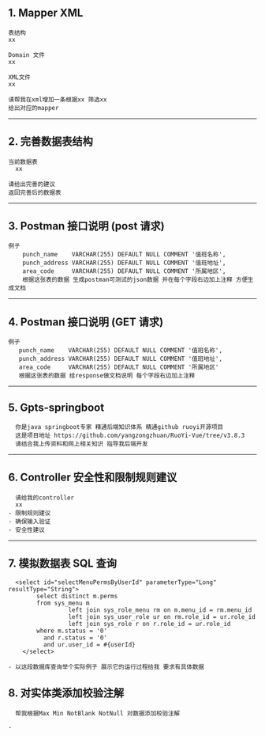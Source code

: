 ## 1. Mapper XML

```
表结构
xx

Domain 文件
xx

XML文件
xx

请帮我在xml增加一条根据xx 筛选xx
给出对应的mapper
```

---

## 2. 完善数据表结构

```
当前数据表
  xx

请给出完善的建议
返回完善后的数据表
```

---

## 3. Postman 接口说明 (post 请求)

```
例子
    punch_name    VARCHAR(255) DEFAULT NULL COMMENT '值班名称',
    punch_address VARCHAR(255) DEFAULT NULL COMMENT '值班地址',
    area_code     VARCHAR(255) DEFAULT NULL COMMENT '所属地区',
    根据这张表的数据 生成postman可测试的json数据 并在每个字段右边加上注释 方便生成文档
```

---

## 4. Postman 接口说明 (GET 请求)

```
例子
   punch_name    VARCHAR(255) DEFAULT NULL COMMENT '值班名称',
   punch_address VARCHAR(255) DEFAULT NULL COMMENT '值班地址',
   area_code     VARCHAR(255) DEFAULT NULL COMMENT '所属地区'
   根据这张表的数据 给response做文档说明 每个字段右边加上注释
```

---

## 5. Gpts-springboot

```
  你是java springboot专家 精通后端知识体系 精通github ruoyi开源项目
  这是项目地址 https://github.com/yangzongzhuan/RuoYi-Vue/tree/v3.8.3
  请结合我上传资料和网上相关知识 指导我后端开发
```

---

## 6. Controller 安全性和限制规则建议

```
  请给我的controller
  xx
- 限制规则建议
- 确保输入验证
- 安全性建议
```

---

## 7. 模拟数据表 SQL 查询

```
  <select id="selectMenuPermsByUserId" parameterType="Long" resultType="String">
        select distinct m.perms
        from sys_menu m
                 left join sys_role_menu rm on m.menu_id = rm.menu_id
                 left join sys_user_role ur on rm.role_id = ur.role_id
                 left join sys_role r on r.role_id = ur.role_id
        where m.status = '0'
          and r.status = '0'
          and ur.user_id = #{userId}
    </select>

- 以这段数据库查询举个实际例子 展示它的运行过程给我 要求有具体数据
```

## 8. 对实体类添加校验注解

```
  帮我根据Max Min NotBlank NotNull 对数据添加校验注解

-
```
